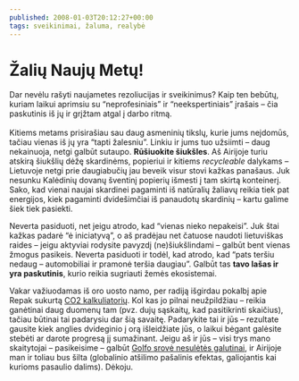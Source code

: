 ```yaml
---
published: 2008-01-03T20:12:27+00:00
tags: sveikinimai, žaluma, realybė
---
```


# Žalių Naujų Metų!

<p>Dar nevėlu rašyti naujametes rezoliucijas ir sveikinimus? Kaip ten bebūtų, kuriam laikui aprimsiu su “neprofesiniais” ir “neekspertiniais” įrašais – čia paskutinis iš jų ir grįžtam atgal į darbo ritmą.<br>
<span id="more-20"></span><br>
Kitiems metams prisirašiau sau daug asmeninių tikslų, kurie jums neįdomūs, tačiau vienas iš jų yra “tapti žalesniu”. Linkiu ir jums tuo užsiimti – daug nekainuoja, netgi galbūt sutaupo. <strong>Rūšiuokite šiukšles</strong>. Aš Airijoje turiu atskirą šiukšlių dėžę skardinėms, popieriui ir kitiems <i>recycleable</i> dalykams – Lietuvoje netgi prie daugiabučių jau beveik visur stovi kažkas panašaus. Juk nesunku Kalėdinių dovanų šventinį popierių išmesti į tam skirtą konteinerį. Sako, kad vienai naujai skardinei pagaminti iš natūralių žaliavų reikia tiek pat energijos, kiek pagaminti dvidešimčiai iš panaudotų skardinių – kartu galime šiek tiek pasiekti.</p>
<p>Neverta pasiduoti, net jeigu atrodo, kad “vienas nieko nepakeisi”. Juk štai kažkas padarė “ė iniciatyvą”, o aš pradėjau net čatuose naudoti lietuviškas raides – jeigu aktyviai rodysite pavyzdį (ne)šiukšlindami – galbūt bent vienas žmogus pasikeis. Neverta pasiduoti ir todėl, kad atrodo, kad “pats teršiu nedaug – automobiliai ir pramonė teršia daugiau”. Galbūt tas <strong>tavo lašas ir yra paskutinis</strong>, kurio reikia sugriauti žemės ekosistemai.</p>
<p>Vakar važiuodamas iš oro uosto namo, per radiją išgirdau pokalbį apie Repak sukurtą <a href="http://carboncalc.repak.ie/">CO2 kalkuliatorių</a>. Kol kas jo pilnai neužpildžiau – reikia ganėtinai daug duomenų tam (pvz. dujų sąskaitų, kad pasitikrinti skaičius), tačiau būtinai tai padarysiu dar šią savaitę. Padarykite tai ir jūs – rezultate gausite kiek anglies dvideginio į orą išleidžiate jūs, o laikui bėgant galėsite stebėti ar darote progresą jį sumažinant. Jeigu aš ir jūs – visi trys mano skaitytojai – pasikeisime – galbūt <a href="http://en.wikipedia.org/wiki/Shutdown_of_thermohaline_circulation">Golfo srovė nesulėtės galutinai</a>, ir Airijoje man ir toliau bus šilta (globalinio atšilimo pašalinis efektas, galiojantis kai kurioms pasaulio dalims). Dėkoju.</p>